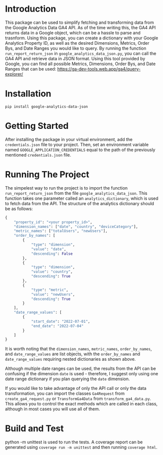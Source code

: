# Introduction 
This package can be used to simplify fetching and transforming data from the Google Analytics Data GA4 API. As of the time writing this, the GA4 API returns data in a Google object, which can be a hassle to parse and trasnform. Using this package, you can create a dictionary with your Google Analytics Property ID, as well as the desired Dimensions, Metrics, Order Bys, and Date Ranges you would like to query. By running the function `run_report_return_json` in `google_analytics_data_json.py`, you can call the GA4 API and retrieve data in JSON format. Using this tool provided by Google, you can find all possible Metrics, Dimensions, Order Bys, and Date Ranges that can be used: https://ga-dev-tools.web.app/ga4/query-explorer/

# Installation
`pip install google-analytics-data-json`

# Getting Started
After installing the package in your virtual environment, add the `credentials.json` file to your project. Then, set an environment variable named `GOOGLE_APPLICATION_CREDENTIALS` equal to the path of the previously mentioned `credentials.json` file.

# Running The Project
The simpelest way to run the project is to import the function `run_report_return_json` from the file `google_analytics_data_json`. This function takes one parameter called an `analytics_dictionary`, which is used to fetch data from the API. The structure of the analytics dictionary should be as follows:

```python
{
    "property_id": "<your property_id>",
    "dimension_names": ["date", "country", "deviceCategory"],
    "metric_names": ["totalUsers", "newUsers"], 
    "order_by_names": [
        {
            "type": "dimension", 
            "value": "date", 
            "descending": False
        },
        {
            "type": "dimension",
            "value": "country", 
            "descending": True
        },
        {
            "type": "metric",
            "value": "newUsers", 
            "descending": True
        }
    ],
    "date_range_values": [
        {
            "start_date": "2022-07-01",
            "end_date": "2022-07-04"
        }
    ]
}
```

It is worth noting that the `dimension_names`, `metric_names`, `order_by_names`, and `date_range_values` are list objects, with the `order_by_names` and `date_range_values` requiring nested dictionaries as shown above. 

Although multiple date ranges can be used, the results from the API can be confusing if the dimension `date` is used - therefore, I suggest only using one date range dictionary if you plan querying the `date` dimension.

If you would like to take advantage of only the API call or only the data transformation, you can import the classes `Ga4Request` from `create_ga4_request.py` or `TransformGa4Data` from `transform_ga4_data.py`. This allows you to control the exact methods which are called in each class, although in most cases you will use all of them.

# Build and Test
python -m unittest is used to run the tests. A coverage report can be generated using `coverage run -m unittest` and then running `coverage html`.

